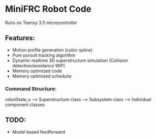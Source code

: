 # MiniFRC Robot Code
Runs on Teensy 3.5 microcontroller
## Features:
* Motion profile generation (cubic spline)
* Pure pursuit tracking algorithm
* Dynamic realtime 3D superstructure simulation (Collision detection/avoidance WIP)
* Memory optimized code
* Memory optimized schedular

### Command Structure:
robotState_s --> Superstructure class --> Subsystem class --> Individual component classes



## TODO:
* Model based feedforward

